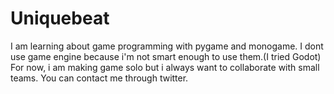 # Uniquebeat

I am learning about game programming with pygame and monogame.
I dont use game engine because i'm not smart enough to use them.(I tried Godot)
For now, i am making game solo but i always want to collaborate with small teams.
You can contact me through twitter.
